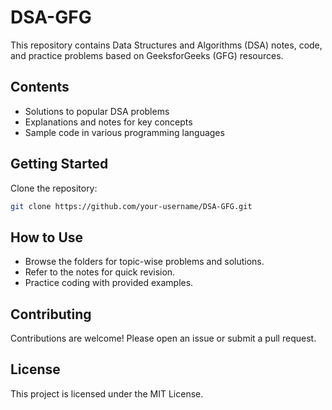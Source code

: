 # DSA-GFG

This repository contains Data Structures and Algorithms (DSA) notes, code, and practice problems based on GeeksforGeeks (GFG) resources.

## Contents

- Solutions to popular DSA problems
- Explanations and notes for key concepts
- Sample code in various programming languages

## Getting Started

Clone the repository:

```bash
git clone https://github.com/your-username/DSA-GFG.git
```

## How to Use

- Browse the folders for topic-wise problems and solutions.
- Refer to the notes for quick revision.
- Practice coding with provided examples.

## Contributing

Contributions are welcome! Please open an issue or submit a pull request.

## License

This project is licensed under the MIT License.